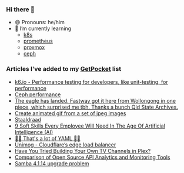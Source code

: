 ### Hi there 👋

- 😄 Pronouns: he/him
- 🌱 I’m currently learning
  - [k8s](https://kubernetes.io/)
  - [prometheus](https://prometheus.io/)
  - [proxmox](https://proxmox.com/en/)
  - [ceph](https://ceph.io/)

<!--
**pgmac/pgmac** is a ✨ _special_ ✨ repository because its `README.md` (this file) appears on your GitHub profile.

Here are some ideas to get you started:

- 👯 I’m looking to collaborate on ...
- 🤔 I’m looking for help with ...
- 💬 Ask me about ...
- 📫 How to reach me: ...
- ⚡ Fun fact: ...
-->

### Articles I've added to my [GetPocket](https://getpocket.com/) list

* [k6.io - Performance testing for developers, like unit-testing, for performance](https://k6.io)
* [Ceph performance](https://yourcmc.ru/wiki/Ceph_performance)
* [The eagle has landed. Fastway got it here from Wollongong in one piece, which surprised me tbh. Thanks a bunch Qld State Archives.](https://www.reddit.com/r/brisbane/comments/k011ox/the_eagle_has_landed_fastway_got_it_here_from/)
* [Create animated gif from a set of jpeg images](http://stackoverflow.com/questions/3688870/create-animated-gif-from-a-set-of-jpeg-images)
* [Staaldraad](https://staaldraad.github.io/2017/12/20/netstat-without-netstat/)
* [9 Soft Skills Every Employee Will Need In The Age Of Artificial Intelligence (AI)](https://www.forbes.com/sites/bernardmarr/2020/09/28/9-soft-skills-every-employee-will-need-in-the-age-of-artificial-intelligence-ai/)
* [🚨🚨 That's a lot of YAML 🚨🚨](https://noyaml.com/)
* [Unimog - Cloudflare’s edge load balancer](https://blog.cloudflare.com/unimog-cloudflares-edge-load-balancer/)
* [Have You Tried Building Your Own TV Channels in Plex?](https://gizmodo.com/have-you-tried-building-your-own-tv-channels-in-plex-1844703597)
* [Comparison of Open Source API Analytics and Monitoring Tools](https://dzone.com/articles/comparison-of-open-source-api-analytics-and-monito)
* [Samba 4.1.14 upgrade problem](https://pgmac.net.au/technology/2014/12/07/samba-4.1.14-upgrade-problem.html)
